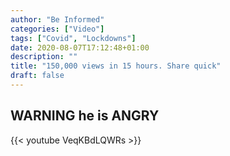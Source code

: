 ```yaml
---
author: "Be Informed"
categories: ["Video"]
tags: ["Covid", "Lockdowns"]
date: 2020-08-07T17:12:48+01:00
description: ""
title: "150,000 views in 15 hours. Share quick"
draft: false
---
```


## WARNING he is ANGRY  

{{< youtube VeqKBdLQWRs >}}